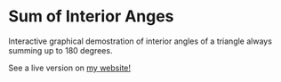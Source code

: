 # Sum of Interior Anges
 Interactive graphical demostration of interior angles of a triangle always summing up to 180 degrees.

See a live version on [my website!](http://miapuffia.com/pages/Personal/Sum%20of%20Interior%20Angles/)